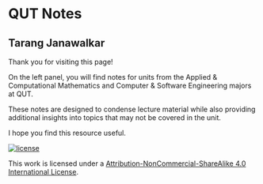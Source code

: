 # QUT Notes

## Tarang Janawalkar

Thank you for visiting this page!

On the left panel, you will find notes for units from the Applied & Computational Mathematics and Computer & Software Engineering majors at QUT.

These notes are designed to condense lecture material while also providing additional insights into topics that may not be covered in the unit.

I hope you find this resource useful.

[![license](https://forthebadge.com/images/badges/cc-nc-sa.svg)](http://creativecommons.org/licenses/by-nc-sa/4.0/)

This work is licensed under a [Attribution-NonCommercial-ShareAlike 4.0 International License](http://creativecommons.org/licenses/by-nc-sa/4.0/).
